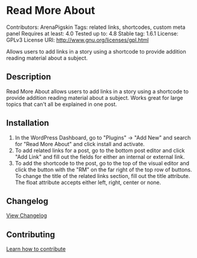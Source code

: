 # Read More About
Contributors: ArenaPigskin
Tags: related links, shortcodes, custom meta panel
Requires at least: 4.0
Tested up to: 4.8
Stable tag: 1.6.1
License: GPLv3
License URI: http://www.gnu.org/licenses/gpl.html

Allows users to add links in a story using a shortcode to provide addition reading material about a subject.

## Description
Read More About allows users to add links in a story using a shortcode to provide addition reading material about a subject. Works great for large topics that can\'t all be explained in one post.

## Installation

1. In the WordPress Dashboard, go to \"Plugins\" -> \"Add New\" and search for \"Read More About\" and click install and activate.
2. To add related links for a post, go to the bottom post editor and click \"Add Link\" and fill out the fields for either an internal or external link.
3. To add the shortcode to the post, go to the top of the visual editor and click the button with the \"RM\" on the far right of the top row of buttons. To change the title of the related links section, fill out the title attribute. The float attribute accepts either left, right, center or none.

## Changelog
[View Changelog](CHANGELOG.md)

## Contributing
[Learn how to contribute](CONTRIBUTING.md)